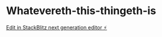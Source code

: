 # Whatevereth-this-thingeth-is

[Edit in StackBlitz next generation editor ⚡️](https://stackblitz.com/~/github.com/NikoArc42/Whatevereth-this-thingeth-is)
